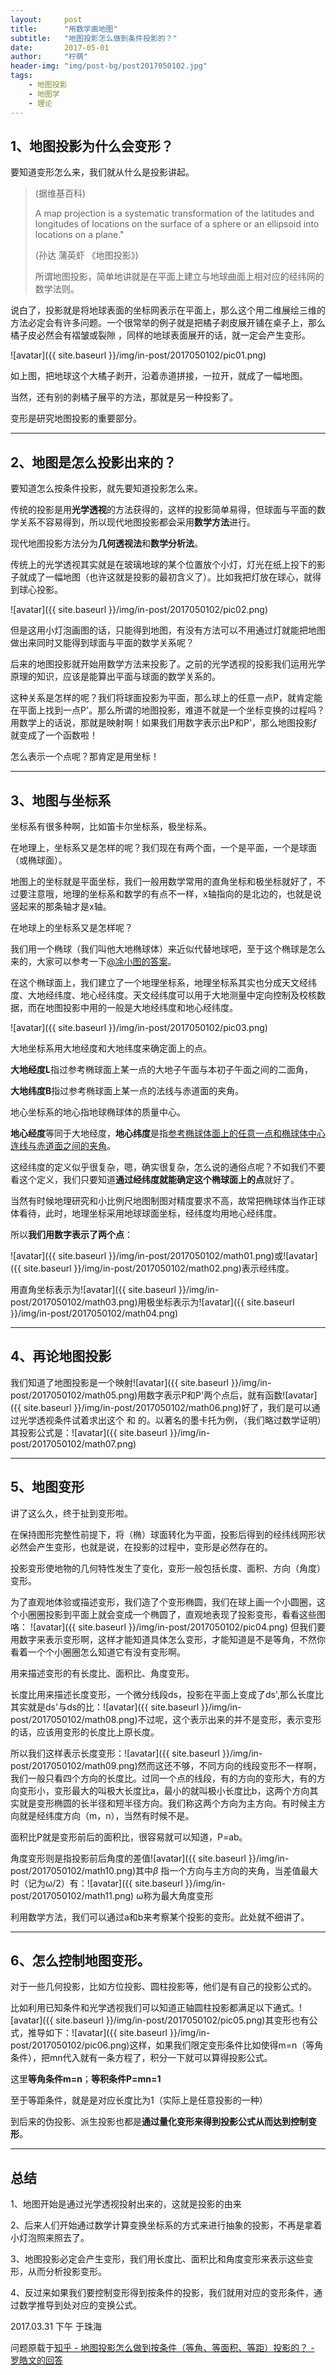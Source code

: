 ```yaml
---
layout:     post
title:      "用数学画地图"
subtitle:   "地图投影怎么做到条件投影的？"
date:       2017-05-01
author:     "柠萌"
header-img: "img/post-bg/post2017050102.jpg"
tags:
    - 地图投影
    - 地图学
    - 理论
---
```




## 1、地图投影为什么会变形？

要知道变形怎么来，我们就从什么是投影讲起。

> (据维基百科)
>
> A map projection is a systematic transformation of the latitudes and longitudes of locations on the surface of a sphere or an ellipsoid into locations on a plane."
>
> (孙达 蒲英虾 《地图投影》)
>
> 所谓地图投影，简单地讲就是在平面上建立与地球曲面上相对应的经纬网的数学法则。

说白了，投影就是将地球表面的坐标网表示在平面上，那么这个用二维展绘三维的方法必定会有许多问题。一个很常举的例子就是把橘子剥皮展开铺在桌子上，那么橘子皮必然会有褶皱或裂隙 ，同样的地球表面展开的话，就一定会产生变形。

![avatar]({{ site.baseurl }}/img/in-post/2017050102/pic01.png)

如上图，把地球这个大橘子剥开，沿着赤道拼接，一拉开，就成了一幅地图。

当然，还有别的剥橘子展平的方法，那就是另一种投影了。

变形是研究地图投影的重要部分。

---

## 2、地图是怎么投影出来的？

要知道怎么按条件投影，就先要知道投影怎么来。

传统的投影是用**光学透视**的方法获得的，这样的投影简单易得，但球面与平面的数学关系不容易得到，所以现代地图投影都会采用**数学方法**进行。

现代地图投影方法分为**几何透视法**和**数学分析法**。

传统上的光学透视其实就是在玻璃地球的某个位置放个小灯，灯光在纸上投下的影子就成了一幅地图（也许这就是投影的最初含义了）。比如我把灯放在球心，就得到球心投影。

![avatar]({{ site.baseurl }}/img/in-post/2017050102/pic02.png)

但是这用小灯泡画图的话，只能得到地图，有没有方法可以不用通过灯就能把地图做出来同时又能得到球面与平面的数学关系呢？

后来的地图投影就开始用数学方法来投影了。之前的光学透视的投影我们运用光学原理的知识，应该是能算出平面与球面的数学关系的。

这种关系是怎样的呢？我们将球面投影为平面，那么球上的任意一点P，就肯定能在平面上找到一点P'。那么所谓的地图投影，难道不就是一个坐标变换的过程吗？用数学上的话说，那就是映射啊！如果我们用数字表示出P和P'，那么地图投影*f* 就变成了一个函数啦！

怎么表示一个点呢？那肯定是用坐标！

---

## 3、地图与坐标系

坐标系有很多种啊，比如笛卡尔坐标系，极坐标系。

在地理上，坐标系又是怎样的呢？我们现在有两个面，一个是平面，一个是球面（或椭球面）。

地图上的坐标就是平面坐标，我们一般用数学常用的直角坐标和极坐标就好了，不过要注意哦，地理的坐标系和数学的有点不一样，x轴指向的是北边的，也就是说竖起来的那条轴才是x轴。

在地球上的坐标系又是怎样呢？

我们用一个椭球（我们叫他大地椭球体）来近似代替地球吧，至于这个椭球是怎么来的，大家可以参考一下[@凃小图的答案](https://zhihu.com/question/27681013/answer/108473609)。

在这个椭球面上，我们建立了一个地理坐标系，地理坐标系其实也分成天文经纬度、大地经纬度、地心经纬度。天文经纬度可以用于大地测量中定向控制及校核数据，而在地图投影中用的一般是大地经纬度和地心经纬度。

![avatar]({{ site.baseurl }}/img/in-post/2017050102/pic03.png)

大地坐标系用大地经度和大地纬度来确定面上的点。

**大地经度L**指过参考椭球面上某一点的大地子午面与本初子午面之间的二面角，

**大地纬度B**指过参考椭球面上某一点的法线与赤道面的夹角。 

地心坐标系的地心指地球椭球体的质量中心。

**地心经度**等同于大地经度，**地心纬度**是指<u>参考椭球体面上的任意一点和椭球体中心连线与赤道面之间的夹角</u>。

这经纬度的定义似乎很复杂，嗯，确实很复杂，怎么说的通俗点呢？不如我们不要看这个定义，我们只要知道**通过经纬度就能确定这个椭球面上的点**就好了。

当然有时候地理研究和小比例尺地图制图对精度要求不高，故常把椭球体当作正球体看待，此时，地理坐标采用地球球面坐标，经纬度均用地心经纬度。

所以**我们用数字表示了两个点**：

![avatar]({{ site.baseurl }}/img/in-post/2017050102/math01.png)或![avatar]({{ site.baseurl }}/img/in-post/2017050102/math02.png)表示经纬度。

用直角坐标表示为![avatar]({{ site.baseurl }}/img/in-post/2017050102/math03.png)用极坐标表示为![avatar]({{ site.baseurl }}/img/in-post/2017050102/math04.png)

---

## 4、再论地图投影

我们知道了地图投影是一个映射![avatar]({{ site.baseurl }}/img/in-post/2017050102/math05.png)用数字表示P和P'两个点后，就有函数![avatar]({{ site.baseurl }}/img/in-post/2017050102/math06.png)好了，我们是可以通过光学透视条件试着求出这个 和 的。以著名的墨卡托为例，（我们略过数学证明）其投影公式是：![avatar]({{ site.baseurl }}/img/in-post/2017050102/math07.png)

---

## 5、地图变形

讲了这么久，终于扯到变形啦。

在保持图形完整性前提下，将（椭）球面转化为平面，投影后得到的经纬线网形状必然会产生变形，也就是说，在投影的过程中，变形是必然存在的。

投影变形使地物的几何特性发生了变化，变形一般包括长度、面积、方向（角度）变形。

为了直观地体验或描述变形，我们造了个变形椭圆，我们在球上画一个小圆圈，这个小圈圈投影到平面上就会变成一个椭圆了，直观地表现了投影变形，看看这些图咯：
![avatar]({{ site.baseurl }}/img/in-post/2017050102/pic04.png)
但我们要用数字来表示变形啊，这样才能知道具体怎么变形，才能知道是不是等角，不然你看着一个个小圈圈怎么知道它有没有变形啊。

用来描述变形的有长度比、面积比、角度变形。

长度比用来描述长度变形，一个微分线段ds，投影在平面上变成了ds',那么长度比其实就是ds'与ds的比：![avatar]({{ site.baseurl }}/img/in-post/2017050102/math08.png)不过呢，这个表示出来的并不是变形，表示变形的话，应该用变形的长度比上原长度。

所以我们这样表示长度变形：![avatar]({{ site.baseurl }}/img/in-post/2017050102/math09.png)然而这还不够，不同方向的线段变形不一样啊，我们一般只看四个方向的长度比。过同一个点的线段，有的方向的变形大，有的方向变形小，变形最大的叫极大长度比a，最小的就叫极小长度比b，这两个方向其实就是变形椭圆的长半径和短半径方向。我们称这两个方向为主方向。有时候主方向就是经纬度方向（m，n），当然有时候不是。

面积比P就是变形前后的面积比，很容易就可以知道，P=ab。

角度变形则是指投影前后角度的差值![avatar]({{ site.baseurl }}/img/in-post/2017050102/math10.png)其中*β* 指一个方向与主方向的夹角，当差值最大时（记为ω/2）有：![avatar]({{ site.baseurl }}/img/in-post/2017050102/math11.png)
ω称为最大角度变形

利用数学方法，我们可以通过a和b来考察某个投影的变形。此处就不细讲了。

---

## 6、怎么控制地图变形。

对于一些几何投影，比如方位投影、圆柱投影等，他们是有自己的投影公式的。

比如利用已知条件和光学透视我们可以知道正轴圆柱投影都满足以下通式。![avatar]({{ site.baseurl }}/img/in-post/2017050102/pic05.png)其变形也有公式，推导如下：![avatar]({{ site.baseurl }}/img/in-post/2017050102/pic06.png)这样，如果我们限定变形条件比如使得m=n（等角条件），把mn代入就有一条方程了，积分一下就可以算得投影公式。

这里**等角条件m=n**；**等积条件P=mn=1**

至于等距条件，就是是对应长度比为1（实际上是任意投影的一种）

到后来的伪投影、派生投影也都是**通过量化变形来得到投影公式从而达到控制变形**。

---

## 总结

1、地图开始是通过光学透视投射出来的，这就是投影的由来

2、后来人们开始通过数学计算变换坐标系的方式来进行抽象的投影，不再是拿着小灯泡照来照去了。

3、地图投影必定会产生变形，我们用长度比、面积比和角度变形来表示这些变形，从而分析投影变形。

4、反过来如果我们要控制变形得到按条件的投影，我们就用对应的变形条件，通过数学推导到处对应的变换公式。


2017.03.31 下午 于珠海

问题原载于[知乎 - 地图投影怎么做到按条件（等角、等面积、等距）投影的？ - 罗皓文的回答](https://zhihu.com/question/27681013/answer/154323255 )

